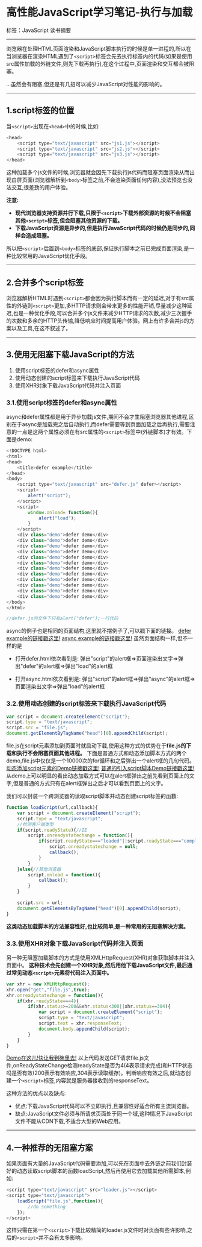 ﻿# 高性能JavaScript学习笔记-执行与加载

标签：JavaScript 读书摘要

---

浏览器在处理HTML页面渲染和JavaScript脚本执行的时候是单一进程的,所以在当浏览器在渲染HTML遇到了```<script>```标签会先去执行标签内的代码(如果是使用src属性加载的外链文件,则先下载再执行),在这个过程中,页面渲染和交互都会被阻塞。

...虽然会有阻塞,但还是有几招可以减少JavaScript对性能的影响的。

---
## **1.script标签的位置**

当```<script>```出现在```<head>```中的时候,比如:
```javascript
<head>
    <script type="text/javascript" src="js1.js"></script>
    <script type="text/javascript" src="js2.js"></script>
    <script type="text/javascript" src="js3.js"></script>
</head>
```
这种加载多个js文件的时候,浏览器就会因先下载执行js代码而阻塞页面渲染从而出现白屏页面(浏览器解析到```<body>```标签之前,不会渲染页面任何内容),没法预览也没法交互,很差劲的用户体验。

**注意:**

* **现代浏览器支持资源并行下载,只限于```<script>```下载外部资源的时候不会阻塞其他```<script>```标签,但会阻塞其他资源的下载。**
* **下载JavaScript资源是异步的,但是执行JavaScript代码的时候仍是同步的,同样会造成阻塞。**

所以把```<script>```后置到```<body>```标签的底部,保证执行脚本之前已完成页面渲染,是一种比较常用的JavaScript优化手段。

---
## **2.合并多个script标签**

浏览器解析HTML时遇到```<script>```都会因为执行脚本而有一定的延迟,对于有src属性的外链则```<script>```更加,多HTTP请求则会带来更多的性能开销,尽量减少这种延迟,也是一种优化手段,可以合并多个js文件来减少HTTP请求的次数,减少三次握手的次数和多余的HTTP头传输,降低响应时间提高用户体验。网上有许多合并js的方案以及工具,在这不叙述了。

---
## **3.使用无阻塞下载JavaScript的方法**

 1. 使用script标签的defer和async属性
 2. 使用动态创建的script标签来下载执行JavaScript代码
 3. 使用XHR对象下载JavaScript代码并注入页面

### **3.1.使用script标签的defer和async属性**
async和defer属性都是用于异步加载js文件,期间不会才生阻塞浏览器其他进程,区别在于async是加载完之后自动执行,而defer需要等到页面加载之后再执行,需要注意的一点是这两个属性必须在有src属性的```<script>```标签中(外链脚本)才有效。下面是demo:
```javascript
<!DOCTYPE html>
<html>
<head>
	<title>defer example</title>
</head>
<body>
	<script type="text/javascript" src="defer.js" defer></script>
	<script>
		alert("script");
	</script>
	<script>
		window.onload= function(){
			alert("load");
		}
	</script>
	<div class="demo">defer demo</div>
	<div class="demo">defer demo</div>
	<div class="demo">defer demo</div>
	<div class="demo">defer demo</div>
	<div class="demo">defer demo</div>
	<div class="demo">defer demo</div>
	<div class="demo">defer demo</div>
	<div class="demo">defer demo</div>
	<div class="demo">defer demo</div>
	<div class="demo">defer demo</div>
	<div class="demo">defer demo</div>
	<div class="demo">defer demo</div>
</body>
</html>

//defer.js的文件下只有alert("defer");一行代码
```
async的例子也是相同的页面结构,这里就不摆例子了,可以戳下面的链接。
[defer example的链接戳这里!](http://book.jirengu.com/Rcong/myWorkspace/defer-async-demo/defer.html)
[async example的链接戳这里!](http://book.jirengu.com/Rcong/myWorkspace/defer-async-demo/async.html)
虽然页面结构一样,但不一样的是

* 打开defer.html依次看到是: 弹出"script"的alert框=>页面渲染出文字=>弹出"defer"的alert框=>弹出"load"的alert框

* 打开async.html依次看到是: 弹出"script"的alert框=>弹出"async"的alert框=>页面渲染出文字=>弹出"load"的alert框

### **3.2.使用动态创建的script标签来下载执行JavaScript代码**
```javascript
var script = document.createElement("script");
script.type = "text/javascript";
script.src = "file.js";
document.getElementByTagName("head")[0].appendChild(script);
```
file.js在script元素添加到页面时就启动下载,使用这种方式的优势在于**file.js的下载和执行不会阻塞页面其他进程。**
下面是普通方式和动态添加脚本方式的两个demo,file.js中仅仅是一个10000次的for循环和之后弹出一个alert框的几句代码。
[动态添加script元素的Demo链接戳这里!](http://book.jirengu.com/Rcong/myWorkspace/dynamic-script-element/dynamic.html)
[普通的引入script脚本Demo链接戳这里!](http://book.jirengu.com/Rcong/myWorkspace/dynamic-script-element/normal.html)
从demo上可以明显的看出动态加载方式可以在alert框弹出之前先看到页面上的文字,但是普通的方式只有在alert框弹出之后才可以看到页面上的文字。

我们可以封装一个跨浏览器的读取script脚本并动态创建script标签的函数:
```javascript
function loadScript(url,callback){
    var script = document.createElement("script");
    script.type = "text/javascript";
    //检测客户端类型
    if(script.readyState){//IE
        script.onreadystatechange = function(){
            if(script.readyState==="loaded"||script.readyState==="complete"){
                script.onreadystatechange = null;
                callback();
            }
        }
    }else{//其他浏览器
        script.onload = function(){
            callback();
        }    
    }
    
    script.src = url;
    document.getElementsByTagName("head")[0].appendChild(script);
}
```
**这类动态加载脚本的方法兼容性好,也比较简单,是一种常用的无阻塞解决方案。**

### **3.3.使用XHR对象下载JavaScript代码并注入页面**
另一种无阻塞加载脚本的方式是使用XMLHttpRequest(XHR)对象获取脚本并注入页面中。
**这种技术会先创建一个XHR对象,然后用他下载JavaScript文件,最后通过常见动态```<script>```元素将代码注入页面中。**
```javascript
var xhr = new XMLHttpRequest();
xhr.open("get","file.js",true);
xhr.onreadystatechange = function(){
    if(xhr.readyState===4){
        if(xhr.status>=200&&xhr.status<300||xhr.status==304){
            var script = document.createElement("script");
            script.type = "text/javascript";
            script.text = xhr.responseText;
            document.body.appendChild(script);
        }
    }
}
```
[Demo在这儿!快让我到碗里去!](http://book.jirengu.com/Rcong/myWorkspace/XMLHttpRequest-script-injection/XMLHttpRequest.html)
以上代码发送GET请求file.js文件,onReadyStateChange检测readyState是否为4(4表示请求完成)和HTTP状态吗是否有效(200表示有效响应,304表示读取缓存)。判断响应有效之后,就动态创建一个```<script>```标签,内容就是服务器接收到的responseText。

这种方法的优点以及缺点:

* 优点:下载JavaScript代码可以不立即执行,且兼容性好适合所有主流浏览器。
* 缺点:JavaScript文件必须与所请求页面处于同一个域,这种情况下JavaScript文件不能从CDN下载,不适合大型的Web应用。

---
## **4.一种推荐的无阻塞方案**
如果页面有大量的JavaScript代码需要添加,可以先在页面中去外链之前我们封装好的动态读取script脚本的函数loadScript,然后再使用它去加载其他所需脚本,例如:
```javascript
<script type="text/javascript" src="loader.js"></script>
<script type="text/javascript">
    loadScript("file.js",function(){
        //do something
    });
</script>
```
这样只需在第一个```<script>```下载比较精简的loader.js文件时对页面有些许影响,之后的```<script>```并不会有太多影响。

 

 
